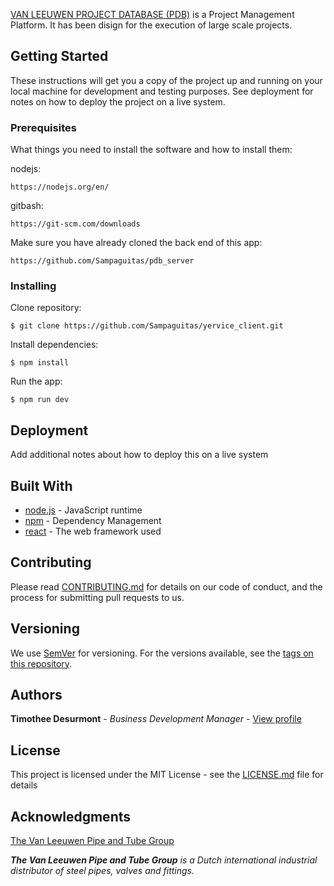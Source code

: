 [VAN LEEUWEN PROJECT DATABASE (PDB)](https://pdb-client.herokuapp.com/)
is a Project Management Platform. It has been disign for the execution of large scale projects.

## Getting Started

These instructions will get you a copy of the project up and running on your local machine for development and testing purposes. See deployment for notes on how to deploy the project on a live system.

### Prerequisites

What things you need to install the software and how to install them:

nodejs:

```
https://nodejs.org/en/
```

gitbash:

```
https://git-scm.com/downloads
```

Make sure you have already cloned the back end of this app:

```
https://github.com/Sampaguitas/pdb_server
```

### Installing

Clone repository:

```
$ git clone https://github.com/Sampaguitas/yervice_client.git
```

Install dependencies:

```
$ npm install
```

Run the app:

```
$ npm run dev
```

## Deployment

Add additional notes about how to deploy this on a live system

## Built With

* [node.js](https://nodejs.org/en/) - JavaScript runtime
* [npm](https://www.npmjs.com) - Dependency Management
* [react](reactjs.org) - The web framework used

## Contributing

Please read [CONTRIBUTING.md](CONTRIBUTING.md) for details on our code of conduct, and the process for submitting pull requests to us.

## Versioning

We use [SemVer](http://semver.org/) for versioning. For the versions available, see the [tags on this repository](https://github.com/Sampaguitas/yervice_client/tags). 

## Authors

**Timothee Desurmont** - *Business Development Manager* - [View profile](https://www.linkedin.com/in/timothee-desurmont-82243245/)

## License

This project is licensed under the MIT License - see the [LICENSE.md](LICENSE.md) file for details

## Acknowledgments

[The Van Leeuwen Pipe and Tube Group](https://www.vanleeuwen.com/en/)

_**The Van Leeuwen Pipe and Tube Group** is a Dutch international industrial distributor of steel pipes, valves and fittings._
